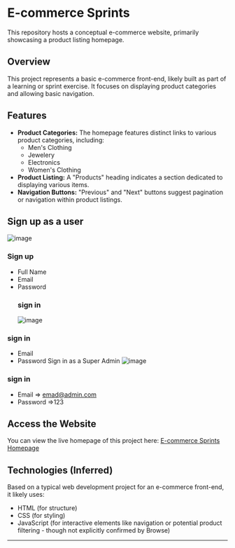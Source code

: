 # E-commerce Sprints

This repository hosts a conceptual e-commerce website, primarily showcasing a product listing homepage.

## Overview

This project represents a basic e-commerce front-end, likely built as part of a learning or sprint exercise. It focuses on displaying product categories and allowing basic navigation.

## Features

* **Product Categories:** The homepage features distinct links to various product categories, including:
    * Men's Clothing
    * Jewelery
    * Electronics
    * Women's Clothing
* **Product Listing:** A "Products" heading indicates a section dedicated to displaying various items.
* **Navigation Buttons:** "Previous" and "Next" buttons suggest pagination or navigation within product listings.

## Sign up as a user 
![image](https://github.com/user-attachments/assets/383d8fb7-f3ce-46f1-9737-578c41d30bc7)
###  Sign up 
- Full Name
- Email
- Password
  ### sign in
  ![image](https://github.com/user-attachments/assets/55c25626-a253-47c8-a36a-82d5666e06b2)
### sign in
  - Email
  - Password
Sign in as a Super Admin
![image](https://github.com/user-attachments/assets/f57f85dc-a391-48b0-8f88-406fe6b0b938)
### sign in 
- Email => emad@admin.com
- Password =>123
## Access the Website

You can view the live homepage of this project here:
[E-commerce Sprints Homepage](https://emadserag.github.io/E-commerce-sprints/home.html)

## Technologies (Inferred)

Based on a typical web development project for an e-commerce front-end, it likely uses:

* HTML (for structure)
* CSS (for styling)
* JavaScript (for interactive elements like navigation or potential product filtering - though not explicitly confirmed by Browse)

---
